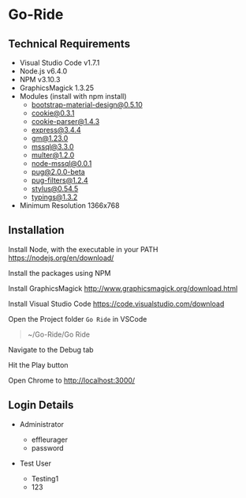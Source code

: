 # Go-Ride
## Technical Requirements
* Visual Studio Code v1.7.1
* Node.js v6.4.0
* NPM  v3.10.3
* GraphicsMagick 1.3.25
* Modules (install with npm install)
  * bootstrap-material-design@0.5.10 
  * cookie@0.3.1 
  * cookie-parser@1.4.3 
  * express@3.4.4
  * gm@1.23.0 
  * mssql@3.3.0 
  * multer@1.2.0 
  * node-mssql@0.0.1
  * pug@2.0.0-beta
  * pug-filters@1.2.4 
  * stylus@0.54.5
  * typings@1.3.2 
* Minimum Resolution 1366x768

## Installation
Install Node, with the executable in your PATH https://nodejs.org/en/download/

Install the packages using NPM

Install GraphicsMagick http://www.graphicsmagick.org/download.html

Install Visual Studio Code https://code.visualstudio.com/download

Open the Project folder `Go Ride` in VSCode
> ~/Go-Ride/Go Ride

Navigate to the Debug tab

Hit the Play button

Open Chrome to [http://localhost:3000/](http://localhost:3000/)

## Login Details
* Administrator
  * effleurager
  * password

* Test User
  * Testing1
  * 123

